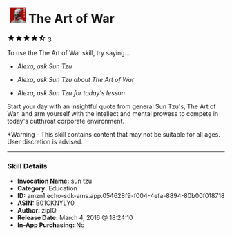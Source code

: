 # &nbsp;<img src="skill_icon" alt="The Art of War icon" width="36"> The Art of War
![4.8 stars](../../images/ic_star_black_18dp_1x.png)![4.8 stars](../../images/ic_star_black_18dp_1x.png)![4.8 stars](../../images/ic_star_black_18dp_1x.png)![4.8 stars](../../images/ic_star_black_18dp_1x.png)![4.8 stars](../../images/ic_star_half_black_18dp_1x.png) 3

To use the The Art of War skill, try saying...

* *Alexa, ask Sun Tzu*

* *Alexa, ask Sun Tzu about The Art of War*

* *Alexa, ask Sun Tzu for today's lesson*

Start your day with an insightful quote from general Sun Tzu's, The Art of War, and arm yourself with the intellect and mental prowess to compete in today's cutthroat corporate environment.

*Warning - This skill contains content that may not be suitable for all ages.  User discretion is advised.

***

### Skill Details

* **Invocation Name:** sun tzu
* **Category:** Education
* **ID:** amzn1.echo-sdk-ams.app.054628f9-f004-4efa-8894-80b00f018718
* **ASIN:** B01CKNYLY0
* **Author:** zipIQ
* **Release Date:** March 4, 2016 @ 18:24:10
* **In-App Purchasing:** No
